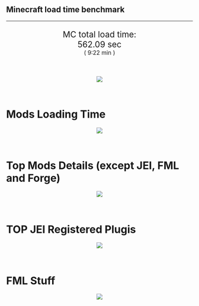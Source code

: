 ## Minecraft load time benchmark


---

<p align="center" style="font-size:160%;">
MC total load time:<br>
562.09 sec
<br>
<sup><sub>(
9:22 min
)</sub></sup>
</p>

<br>


<p align="center">
<img src="https://quickchart.io/chart?w=400&h=30&c={%20type:%20'horizontalBar',%20data:%20{%20datasets:%20[%20{label:%20'MODS:',%20data:%20[366.81]},%20{label:%20'FML%20stuff:',%20data:%20[195.29]}%20]%20},%20options:%20{%20scales:%20{%20xAxes:%20[{display:%20false,stacked:%20true}],%20yAxes:%20[{display:%20false,stacked:%20true}],%20},%20elements:%20{rectangle:%20{borderWidth:%202}},%20legend:%20{display:%20false,},%20plugins:%20{datalabels:%20{color:%20'white',formatter:%20(value,%20context)%20=>%20[context.dataset.label,%20value].join('%20')%20}}%20}%20}"/>
</p>

<br>

# Mods Loading Time
<p align="center">
<img src="https://quickchart.io/chart?w=400&h=300&c={%20type:%20'outlabeledPie',%20options:%20{%20cutoutPercentage:%2025,%20plugins:%20{%20legend:%20!1,%20outlabels:%20{%20stretch:%205,%20padding:%201,%20text:%20(v,i)=>[%20v.labels[v.dataIndex],'%20',%20(v.percent*1000|0)/10,%20String.fromCharCode(37)].join('')%20}%20}%20},%20data:%20{...%20`%203e76ba%2017.04s%20Just%20Enough%20Items;%20386AA7%2016.72s%20Just%20Enough%20Items%20(Plugins);%20386AA7%2045.09s%20Just%20Enough%20Items%20(Ingredient%20Filter);%209e2174%201.77s%20Tinkers'%20Construct;%208E1E68%2019.97s%20Tinkers'%20Construct%20(Oredict%20Melting);%20214d9e%2019.44s%20Minecraft%20Forge;%20438f30%2017.12s%20The%20Betweenlands;%20516fa8%2015.74s%20Ender%20IO;%20813e81%2010.75s%20OpenComputers;%208f304e%2010.40s%20Astral%20Sorcery;%208c2ccd%208.11s%20Immersive%20Engineering;%207c813e%207.72s%20Thaumcraft;%209d2ccd%207.62s%20Immersive%20Intelligence;%208f3087%206.98s%20Forge%20Mod%20Loader;%206e176a%205.65s%20Unlimited%20Chisel%20Works;%206e175e%205.20s%20Recurrent%20Complex;%205162a8%204.78s%20Applied%20Energistics%202;%20cd922c%204.67s%20NuclearCraft;%208f308f%204.45s%20JourneyMap;%202c9e21%204.12s%20GregTech;%205161a8%204.11s%20CraftTweaker2;%20306e8f%203.92s%20Custom%20Loading%20Screen;%208f6c30%203.76s%20Dynamic%20Surroundings;%20444444%2061.53s%2033%20Other%20mods;%20333333%2059.41s%20210%20'Fast'%20mods%20(load%201.0s%20-%200.1s);%20222222%200.74s%2020%20'Instant'%20mods%20(load%20%3C%200.1s)%20`%20.split(';').reduce((a,%20l)%20=>%20{%20l.match(/(\w{6})%20*(\d*\.\d*)s%20(.*)/)%20.slice(1).map((a,%20i)%20=>%20[[String.fromCharCode(35),a].join(''),%20parseFloat(a),%20a][i])%20.forEach((s,%20i)%20=>%20[a.datasets[0].backgroundColor,%20a.datasets[0].data,%20a.labels][i].push(s)%20);%20return%20a%20},%20{%20labels:%20[],%20datasets:%20[{%20backgroundColor:%20[],%20data:%20[],%20borderColor:%20'rgba(22,22,22,0.3)',%20borderWidth:%201%20}]%20})%20}%20}"/>
</p>

<br>

# Top Mods Details (except JEI, FML and Forge)
<p align="center">
<img src="https://quickchart.io/chart?w=400&h=450&c={%20options:%20{%20scales:%20{%20xAxes:%20[{stacked:%20true}],%20yAxes:%20[{stacked:%20true}],%20},%20plugins:%20{%20datalabels:%20{%20anchor:%20'end',%20align:%20'top',%20color:%20'white',%20backgroundColor:%20'rgba(46,%20140,%20171,%200.6)',%20borderColor:%20'rgba(41,%20168,%20194,%201.0)',%20borderWidth:%200.5,%20borderRadius:%203,%20padding:%200,%20font:%20{size:10},%20formatter:%20(v,ctx)%20=>%20ctx.datasetIndex!=ctx.chart.data.datasets.length-1%20?%20null%20:%20[((ctx.chart.data.datasets.reduce((a,b)=>a-%20-b.data[ctx.dataIndex],0)*10)|0)/10,'s'].join('')%20},%20colorschemes:%20{%20scheme:%20'office.Damask6'%20}%20}%20},%20type:%20'bar',%20data:%20{...(()%20=>%20{%20let%20a%20=%20{%20labels:%20[],%20datasets:%20[]%20};%20`%201:%20Construction;%202:%20Loading%20Resources;%203:%20PreInitialization;%204:%20Initialization;%205:%20InterModComms$IMC;%206:%20PostInitialization;%207:%20LoadComplete;%208:%20ModIdMapping%20`%20.split(';')%20.map(l%20=>%20l.match(/\d:%20(.*)/).slice(1))%20.forEach(([name])%20=>%20a.datasets.push({%20label:%20name,%20data:%20[]%20}));%20`%201%202%203%204%205%206%207%208%20;%20Tinkers'%20Construct%20|%200.74|%200.02|%200.18|%200.09|%200.00|%2020.70|%200.02|%200.00;%20The%20Betweenlands%20|%200.78|%200.04|%2013.97|%201.79|%200.00|%200.52|%200.02|%200.00;%20Ender%20IO%20|%201.75|%200.02|%203.33|%200.55|%204.17|%204.64|%200.02|%201.26;%20OpenComputers%20|%201.10|%200.02|%206.62|%202.76|%200.22|%200.02|%200.02|%200.00;%20Astral%20Sorcery%20|%200.22|%200.02|%208.01|%201.53|%200.00|%200.60|%200.02|%200.00;%20Immersive%20Engineering%20|%200.73|%200.01|%201.15|%200.98|%200.00|%205.22|%200.02|%200.00;%20Thaumcraft%20|%201.00|%200.01|%200.44|%200.49|%200.01|%205.75|%200.02|%200.00;%20Immersive%20Intelligence%20|%201.29|%200.02|%202.30|%201.11|%200.00|%202.89|%200.02|%200.00;%20Unlimited%20Chisel%20Works%20|%200.05|%200.00|%205.51|%200.05|%200.00|%200.02|%200.02|%200.00;%20Recurrent%20Complex%20|%200.29|%200.01|%200.74|%201.02|%200.00|%203.12|%200.02|%200.00;%20Applied%20Energistics%202%20|%200.18|%200.02|%203.27|%200.40|%200.23|%200.66|%200.02|%200.00;%20NuclearCraft%20|%200.18|%200.01|%202.60|%200.42|%200.00|%201.37|%200.02|%200.06%20`%20.split(';').slice(1)%20.map(l%20=>%20l.split('|').map(s%20=>%20s.trim()))%20.forEach(([name,%20...arr],%20i)%20=>%20{%20a.labels.push(name);%20arr.forEach((v,%20j)%20=>%20a.datasets[j].data[i]%20=%20v)%20});%20return%20a%20})()}%20}"/>
</p>

<br>

# TOP JEI Registered Plugis
<p align="center">
<img src="https://quickchart.io/chart?w=700&c={%20options:%20{%20elements:%20{%20rectangle:%20{%20borderWidth:%201%20}%20},%20legend:%20false%20},%20type:%20'horizontalBar',%20data:%20{...(()%20=>%20{%20let%20a%20=%20{%20labels:%20[],%20datasets:%20[{%20backgroundColor:%20'rgba(0,%2099,%20132,%200.5)',%20borderColor:%20'rgb(0,%2099,%20132)',%20data:%20[]%20}]%20};%20`%202.81:%20li.cil.oc.integration.jei.ModPluginOpenComputers;%202.61:%20cofh.thermalexpansion.plugins.jei.JEIPluginTE;%202.14:%20crazypants.enderio.machines.integration.jei.MachinesPlugin;%201.65:%20gregtech.integration.jei.GTJeiPlugin;%201.40:%20com.rwtema.extrautils2.crafting.jei.XUJEIPlugin;%201.29:%20mezz.jei.plugins.vanilla.VanillaPlugin;%200.72:%20com.buuz135.thaumicjei.ThaumcraftJEIPlugin;%200.38:%20nc.integration.jei.NCJEI;%200.37:%20com.codetaylor.mc.athenaeum.integration.jei.PluginDelegate;%200.35:%20crazypants.enderio.base.integration.jei.JeiPlugin;%200.34:%20thebetweenlands.compat.jei.BetweenlandsJEIPlugin;%200.28:%20epicsquid.roots.integration.jei.JEIRootsPlugin;%200.25:%20mcjty.rftools.compat.jei.RFToolsJeiPlugin;%200.18:%20zmaster587.advancedRocketry.integration.jei.ARPlugin;%200.13:%20vazkii.botania.client.integration.jei.JEIBotaniaPlugin;%201.84:%20Other%2063%20Plugins%20`%20.split(';')%20.map(l%20=>%20l.split(':'))%20.forEach(([time,%20name])%20=>%20{%20a.labels.push(name);%20a.datasets[0].data.push(time)%20})%20;%20return%20a%20})()%20}%20}"/>
</p>

<br>

# FML Stuff
<p align="center">
<img src="https://quickchart.io/chart?w=500&h=400&c={%20options:%20{%20rotation:%20Math.PI,%20cutoutPercentage:%2055,%20plugins:%20{%20legend:%20!1,%20outlabels:%20{%20stretch:%205,%20padding:%201,%20text:%20(v)=>v.labels%20},%20doughnutlabel:%20{%20labels:%20[%20{%20text:%20'FML%20stuff:',%20color:%20'rgba(128,%20128,%20128,%200.5)',%20font:%20{size:%2018}%20},%20{%20text:%20[195.29,'s'].join(''),%20color:%20'rgba(128,%20128,%20128,%201)',%20font:%20{size:%2022}%20}%20]%20},%20}%20},%20type:%20'outlabeledPie',%20data:%20{...(()%20=>%20{%20let%20a%20=%20{%20labels:%20[],%20datasets:%20[{%20backgroundColor:%20[],%20data:%20[],%20borderColor:%20'rgba(22,22,22,0.3)',%20borderWidth:%202%20}]%20};%20`%20993A00%202.38s%20Loading%20sounds;%20994400%202.46s%20Loading%20Resource%20-%20SoundHandler;%20994F00%2015.40s%20ModelLoader:%20blocks;%20995900%204.42s%20ModelLoader:%20items;%20996300%209.06s%20ModelLoader:%20baking;%20996D00%2045.02s%20Indexing%20ingredients;%20444444%20116.55s%20Other%20`%20.split(';')%20.map(l%20=>%20l.match(/(\w{6})%20*(\d*\.\d*)s%20(.*)/))%20.forEach(([,%20col,%20time,%20name])%20=>%20{%20a.labels.push([name,%20'%20',%20time,%20's'].join(''));%20a.datasets[0].data.push(parseFloat(time));%20a.datasets[0].backgroundColor.push([String.fromCharCode(35),%20col].join(''))%20})%20;%20return%20a%20})()}%20}"/>
</p>

<br>
